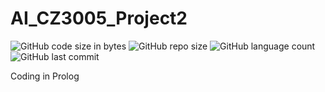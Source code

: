 # AI_CZ3005_Project2
![GitHub code size in bytes](https://img.shields.io/github/languages/code-size/roydonauyr/AI_CZ3005_Project2)
![GitHub repo size](https://img.shields.io/github/repo-size/roydonauyr/AI_CZ3005_Project2)
![GitHub language count](https://img.shields.io/github/languages/count/roydonauyr/AI_CZ3005_Project2)
![GitHub last commit](https://img.shields.io/github/last-commit/roydonauyr/AI_CZ3005_Project2)

Coding in Prolog
